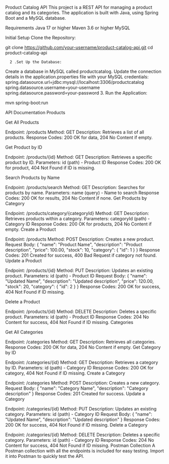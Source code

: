 Product Catalog API
This project is a REST API for managing a product catalog and its categories. The application is built with Java, using Spring Boot and a MySQL database.

Requirements
Java 17 or higher
Maven 3.6 or higher
MySQL

Initial Setup
Clone the Repository:

git clone https://github.com/your-username/product-catalog-api.git
cd product-catalog-api

      2 .Set Up the Database:

Create a database in MySQL called productcatalog.
Update the connection details in the application.properties file with your MySQL credentials:
spring.datasource.url=jdbc:mysql://localhost:3306/productcatalog
spring.datasource.username=your-username
spring.datasource.password=your-password
    3. Run the Application:

   mvn spring-boot:run

API Documentation
Products

Get All Products

Endpoint: /products
Method: GET
Description: Retrieves a list of all products.
Response Codes: 200 OK for data, 204 No Content if empty.

Get Product by ID

Endpoint: /products/{id}
Method: GET
Description: Retrieves a specific product by ID.
Parameters: id (path) - Product ID
Response Codes: 200 OK for product, 404 Not Found if ID is missing.

Search Products by Name

Endpoint: /products/search
Method: GET
Description: Searches for products by name.
Parameters: name (query) - Name to search
Response Codes: 200 OK for results, 204 No Content if none.
Get Products by Category

Endpoint: /products/category/{categoryId}
Method: GET
Description: Retrieves products within a category.
Parameters: categoryId (path) - Category ID
Response Codes: 200 OK for products, 204 No Content if empty.
Create a Product

Endpoint: /products
Method: POST
Description: Creates a new product.
Request Body:
{
    "name": "Product Name",
    "description": "Product description",
    "price": 100.00,
    "stock": 10,
    "category": { "id": 1 }
}
Response Codes: 201 Created for success, 400 Bad Request if category not found.
Update a Product

Endpoint: /products/{id}
Method: PUT
Description: Updates an existing product.
Parameters: id (path) - Product ID
Request Body:
  {
  "name": "Updated Name",
  "description": "Updated description",
  "price": 120.00,
  "stock": 20,
  "category": { "id": 2 }
  }
Response Codes: 200 OK for success, 404 Not Found if ID missing.

Delete a Product

Endpoint: /products/{id}
Method: DELETE
Description: Deletes a specific product.
Parameters: id (path) - Product ID
Response Codes: 204 No Content for success, 404 Not Found if ID missing.
Categories

Get All Categories

Endpoint: /categories
Method: GET
Description: Retrieves all categories.
Response Codes: 200 OK for data, 204 No Content if empty.
Get Category by ID

Endpoint: /categories/{id}
Method: GET
Description: Retrieves a category by ID.
Parameters: id (path) - Category ID
Response Codes: 200 OK for category, 404 Not Found if ID missing.
Create a Category

Endpoint: /categories
Method: POST
Description: Creates a new category.
Request Body:
  {
  "name": "Category Name",
  "description": "Category description"
  }
Response Codes: 201 Created for success.
Update a Category

Endpoint: /categories/{id}
Method: PUT
Description: Updates an existing category.
Parameters: id (path) - Category ID
Request Body:
  {
  "name": "Updated Name",
  "description": "Updated description"
  }
Response Codes: 200 OK for success, 404 Not Found if ID missing.
Delete a Category

Endpoint: /categories/{id}
Method: DELETE
Description: Deletes a specific category.
Parameters: id (path) - Category ID
Response Codes: 204 No Content for success, 404 Not Found if ID missing.
Postman Collection
A Postman collection with all the endpoints is included for easy testing. Import it into Postman to quickly test the API.


